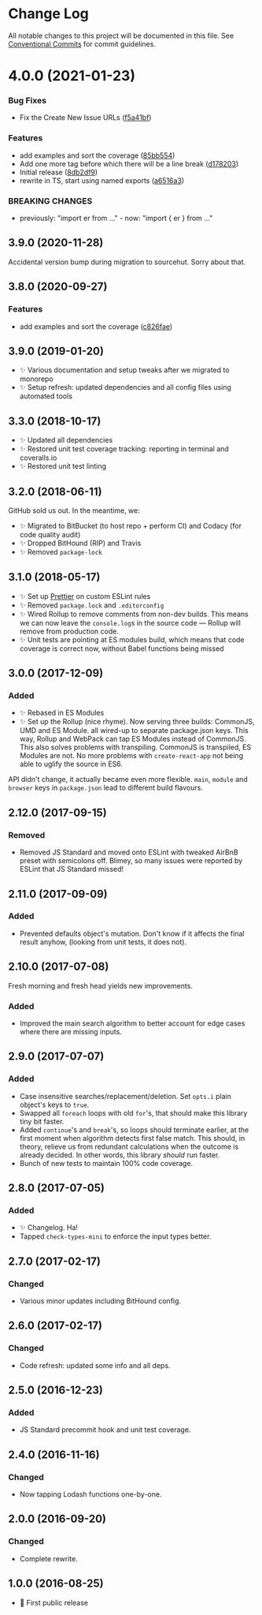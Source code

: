 # Change Log

All notable changes to this project will be documented in this file.
See [Conventional Commits](https://conventionalcommits.org) for commit guidelines.

# 4.0.0 (2021-01-23)


### Bug Fixes

* Fix the Create New Issue URLs ([f5a41bf](https://github.com/codsen/codsen/commit/f5a41bf16fd8f43de7f8e7de68da562821ddb960))


### Features

* add examples and sort the coverage ([85bb554](https://github.com/codsen/codsen/commit/85bb554bb5e7718011c56e5ee67eb7f15bfc2f7a))
* Add one more tag before which there will be a line break ([d178203](https://github.com/codsen/codsen/commit/d1782036b134102fd552d38d2d4f39c93195620b))
* Initial release ([8db2df9](https://github.com/codsen/codsen/commit/8db2df9fb08d66cf6c7a75a57cdcd15a5ec12c1c))
* rewrite in TS, start using named exports ([a6516a3](https://github.com/codsen/codsen/commit/a6516a3f0cf4e20eefbdd68f3233b6c775d94738))


### BREAKING CHANGES

* previously: "import er from ..." - now: "import { er } from ..."





## 3.9.0 (2020-11-28)

Accidental version bump during migration to sourcehut. Sorry about that.

## 3.8.0 (2020-09-27)

### Features

- add examples and sort the coverage ([c826fae](https://gitlab.com/codsen/codsen/commit/c826faed665614dc5b0716bdf1dbfa07e0b81170))

## 3.9.0 (2019-01-20)

- ✨ Various documentation and setup tweaks after we migrated to monorepo
- ✨ Setup refresh: updated dependencies and all config files using automated tools

## 3.3.0 (2018-10-17)

- ✨ Updated all dependencies
- ✨ Restored unit test coverage tracking: reporting in terminal and coveralls.io
- ✨ Restored unit test linting

## 3.2.0 (2018-06-11)

GitHub sold us out. In the meantime, we:

- ✨ Migrated to BitBucket (to host repo + perform CI) and Codacy (for code quality audit)
- ✨ Dropped BitHound (RIP) and Travis
- ✨ Removed `package-lock`

## 3.1.0 (2018-05-17)

- ✨ Set up [Prettier](https://prettier.io) on custom ESLint rules
- ✨ Removed `package.lock` and `.editorconfig`
- ✨ Wired Rollup to remove comments from non-dev builds. This means we can now leave the `console.log`s in the source code — Rollup will remove from production code.
- ✨ Unit tests are pointing at ES modules build, which means that code coverage is correct now, without Babel functions being missed

## 3.0.0 (2017-12-09)

### Added

- ✨ Rebased in ES Modules
- ✨ Set up the Rollup (nice rhyme). Now serving three builds: CommonJS, UMD and ES Module. all wired-up to separate package.json keys. This way, Rollup and WebPack can tap ES Modules instead of CommonJS. This also solves problems with transpiling. CommonJS is transpiled, ES Modules are not. No more problems with `create-react-app` not being able to uglify the source in ES6.

API didn't change, it actually became even more flexible. `main`, `module` and `browser` keys in `package.json` lead to different build flavours.

## 2.12.0 (2017-09-15)

### Removed

- Removed JS Standard and moved onto ESLint with tweaked AirBnB preset with semicolons off. Blimey, so many issues were reported by ESLint that JS Standard missed!

## 2.11.0 (2017-09-09)

### Added

- Prevented defaults object's mutation. Don't know if it affects the final result anyhow, (looking from unit tests, it does not).

## 2.10.0 (2017-07-08)

Fresh morning and fresh head yields new improvements.

### Added

- Improved the main search algorithm to better account for edge cases where there are missing inputs.

## 2.9.0 (2017-07-07)

### Added

- Case insensitive searches/replacement/deletion. Set `opts.i` plain object's keys to `true`.
- Swapped all `foreach` loops with old `for`'s, that should make this library tiny bit faster.
- Added `continue`'s and `break`'s, so loops should terminate earlier, at the first moment when algorithm detects first false match. This should, in theory, relieve us from redundant calculations when the outcome is already decided. In other words, this library _should_ run faster.
- Bunch of new tests to maintain 100% code coverage.

## 2.8.0 (2017-07-05)

### Added

- ✨ Changelog. Ha!
- Tapped `check-types-mini` to enforce the input types better.

## 2.7.0 (2017-02-17)

### Changed

- Various minor updates including BitHound config.

## 2.6.0 (2017-02-17)

### Changed

- Code refresh: updated some info and all deps.

## 2.5.0 (2016-12-23)

### Added

- JS Standard precommit hook and unit test coverage.

## 2.4.0 (2016-11-16)

### Changed

- Now tapping Lodash functions one-by-one.

## 2.0.0 (2016-09-20)

### Changed

- Complete rewrite.

## 1.0.0 (2016-08-25)

- 🌟 First public release
